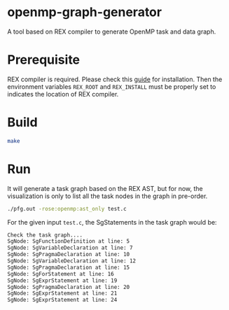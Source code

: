 # openmp-graph-generator
A tool based on REX compiler to generate OpenMP task and data graph.

# Prerequisite

REX compiler is required. Please check this [guide](https://github.com/passlab/rexompiler/wiki/REX-compiler-compilation) for installation.
Then the environment variables `REX_ROOT` and `REX_INSTALL` must be properly set to indicates the location of REX compiler.


# Build

```bash
make
```

# Run

It will generate a task graph based on the REX AST, but for now, the visualization is only to list all the task nodes in the graph in pre-order.

```bash
./pfg.out -rose:openmp:ast_only test.c
```

For the given input `test.c`, the SgStatements in the task graph would be:

```bash
Check the task graph....
SgNode: SgFunctionDefinition at line: 5
SgNode: SgVariableDeclaration at line: 7
SgNode: SgPragmaDeclaration at line: 10
SgNode: SgVariableDeclaration at line: 12
SgNode: SgPragmaDeclaration at line: 15
SgNode: SgForStatement at line: 16
SgNode: SgExprStatement at line: 19
SgNode: SgPragmaDeclaration at line: 20
SgNode: SgExprStatement at line: 21
SgNode: SgExprStatement at line: 24
```
